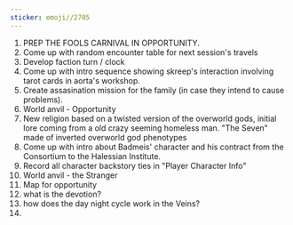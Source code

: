 ```yaml
---
sticker: emoji//2705
---
```

1. PREP THE FOOLS CARNIVAL IN OPPORTUNITY.
2. Come up with random encounter table for next session's travels 
3. Develop faction turn / clock
4. Come up with intro sequence showing skreep's interaction involving tarot cards in aorta's workshop. 
5. Create assasination mission for the family (in case they intend to cause problems).
6. World anvil - Opportunity 
7. New religion based on a twisted version of the overworld gods, initial lore coming from a old crazy seeming homeless man.  "The Seven" made of inverted overworld god phenotypes
8. Come up with intro about Badmeis' character and his contract from the Consortium to the Halessian Institute. 
9. Record all character backstory ties in "Player Character Info"
10. World anvil - the Stranger
11. Map for opportunity
12. what is the devotion?
13. how does the day night cycle work in the Veins?
14. 